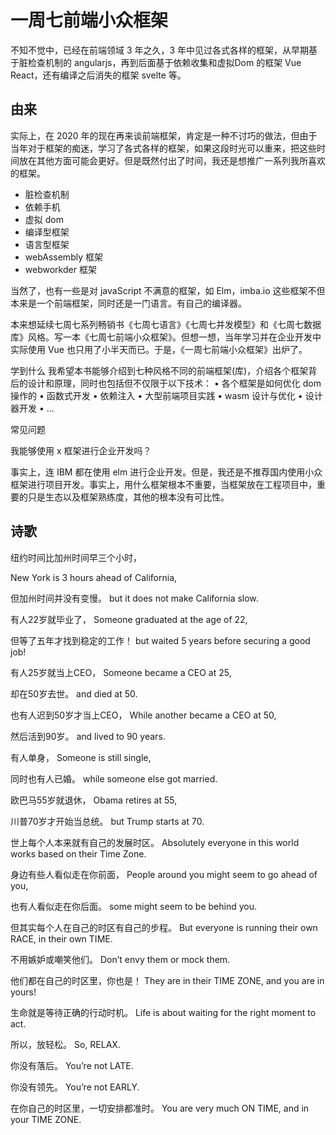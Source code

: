# 一周七前端小众框架

不知不觉中，已经在前端领域 3 年之久，3 年中见过各式各样的框架，从早期基于脏检查机制的 angularjs，再到后面基于依赖收集和虚拟Dom 的框架 Vue React，还有编译之后消失的框架 svelte 等。  

## 由来

实际上，在 2020 年的现在再来谈前端框架，肯定是一种不讨巧的做法，但由于当年对于框架的痴迷，学习了各式各样的框架，如果这段时光可以重来，把这些时间放在其他方面可能会更好。但是既然付出了时间，我还是想推广一系列我所喜欢的框架。

  - 脏检查机制
  - 依赖手机
  - 虚拟 dom
  - 编译型框架 
  - 语言型框架
  - webAssembly 框架
  - webworkder 框架  


当然了，也有一些是对 javaScript 不满意的框架，如 Elm，imba.io 这些框架不但本来是一个前端框架，同时还是一门语言。有自己的编译器。  

本来想延续七周七系列畅销书《七周七语言》《七周七并发模型》和《七周七数据库》风格。写一本《七周七前端小众框架》。但想一想，当年学习并在企业开发中实际使用 Vue 也只用了小半天而已。于是，《一周七前端小众框架》出炉了。

学到什么
我希望本书能够介绍到七种风格不同的前端框架(库)，介绍各个框架背后的设计和原理，同时也包括但不仅限于以下技术：
• 各个框架是如何优化 dom 操作的
• 函数式开发
• 依赖注入
• 大型前端项目实践
• wasm 设计与优化
• 设计器开发
• ...

常见问题

我能够使用 x 框架进行企业开发吗？

事实上，连 IBM 都在使用 elm 进行企业开发。但是，我还是不推荐国内使用小众框架进行项目开发。事实上，用什么框架根本不重要，当框架放在工程项目中，重要的只是生态以及框架熟练度，其他的根本没有可比性。

## 诗歌

纽约时间比加州时间早三个小时，

New York is 3 hours ahead of California,

但加州时间并没有变慢。
but it does not make California slow.

有人22岁就毕业了，
Someone graduated at the age of 22,

但等了五年才找到稳定的工作！
but waited 5 years before securing a good job!

有人25岁就当上CEO，
Someone became a CEO at 25,

却在50岁去世。
and died at 50.

也有人迟到50岁才当上CEO，
While another became a CEO at 50,

然后活到90岁。
and lived to 90 years.

有人单身，
Someone is still single,

同时也有人已婚。
while someone else got married.

欧巴马55岁就退休，
Obama retires at 55,

川普70岁才开始当总统。
but Trump starts at 70.

世上每个人本来就有自己的发展时区。
Absolutely everyone in this world works based on their Time Zone.

身边有些人看似走在你前面，
People around you might seem to go ahead of you,

也有人看似走在你后面。
some might seem to be behind you.

但其实每个人在自己的时区有自己的步程。
But everyone is running their own RACE, in their own TIME.

不用嫉妒或嘲笑他们。
Don’t envy them or mock them.

他们都在自己的时区里，你也是！
They are in their TIME ZONE, and you are in yours!

生命就是等待正确的行动时机。
Life is about waiting for the right moment to act.

所以，放轻松。
So, RELAX.

你没有落后。
You’re not LATE.

你没有领先。
You’re not EARLY.

在你自己的时区里，一切安排都准时。
You are very much ON TIME, and in your TIME ZONE.
